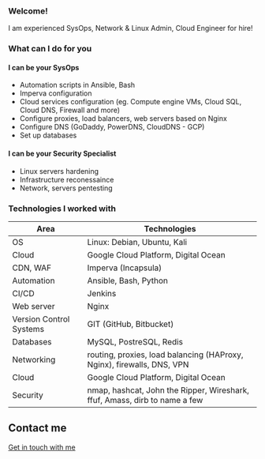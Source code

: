 ### Welcome! 

I am experienced SysOps, Network & Linux Admin, Cloud Engineer for hire! 


### What can I do for you

#### I can be your SysOps
* Automation scripts in Ansible, Bash
* Imperva configuration
* Cloud services configuration (eg. Compute engine VMs, Cloud SQL, Cloud DNS, Firewall and more)
* Configure proxies, load balancers, web servers based on Nginx
* Configure DNS (GoDaddy, PowerDNS, CloudDNS - GCP)
* Set up databases 

#### I can be your Security Specialist
* Linux servers hardening
* Infrastructure reconessaince
* Network, servers pentesting


### Technologies I worked with

Area | Technologies
------------ | -------------
OS | Linux: Debian, Ubuntu, Kali
Cloud | Google Cloud Platform, Digital Ocean
CDN, WAF | Imperva (Incapsula)
Automation | Ansible, Bash, Python
CI/CD | Jenkins
Web server | Nginx
Version Control Systems | GIT (GitHub, Bitbucket)
Databases | MySQL, PostreSQL, Redis
Networking | routing, proxies, load balancing (HAProxy, Nginx), firewalls, DNS, VPN
Cloud | Google Cloud Platform, Digital Ocean
Security | nmap, hashcat, John the Ripper, Wireshark, ffuf, Amass, dirb to name a few



## Contact me

[Get in touch with me](https://www.facebook.com/monzasystems)

